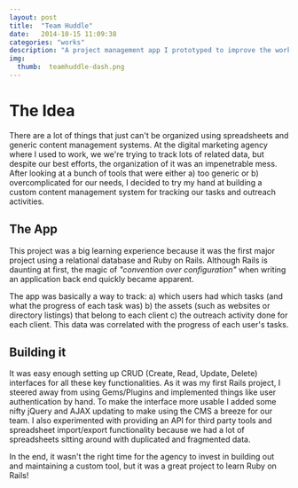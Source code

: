 ```yaml
---
layout: post
title:  "Team Huddle"
date:   2014-10-15 11:09:38
categories: "works"
description: "A project management app I prototyped to improve the workflow of digital marketing agencies."
img:
  thumb:  teamhuddle-dash.png
---
```

# The Idea
There are a lot of things that just can't be organized using spreadsheets and generic content management systems. At the digital marketing agency where I used to work, we we're trying to track lots of related data, but despite our best efforts, the organization of it was an impenetrable mess. After looking at a bunch of tools that were either a) too generic or b) overcomplicated for our needs, I decided to try my hand at building a custom content management system for tracking our tasks and outreach activities. 

## The App
This project was a big learning experience because it was the first major project using a relational database and Ruby on Rails. Although Rails is daunting at first, the magic of *"convention over configuration"* when writing an application back end quickly became apparent. 

The app was basically a way to track:
a) which users had which tasks (and what the progress of each task was)
b) the assets (such as websites or directory listings) that belong to each client
c) the outreach activity done for each client. This data was correlated with the progress of each user's tasks.

## Building it
It was easy enough setting up CRUD (Create, Read, Update, Delete) interfaces for all these key functionalities. As it was my first Rails project, I steered away from using Gems/Plugins and implemented things like user authentication by hand. To make the interface more usable I added some nifty jQuery and AJAX updating to make using the CMS a breeze for our team. I also experimented with providing an API for third party tools and spreadsheet import/export functionality because we had a lot of spreadsheets sitting around with duplicated and fragmented data.

In the end, it wasn't the right time for the agency to invest in building out and maintaining a custom tool, but it was a great project to learn Ruby on Rails!
